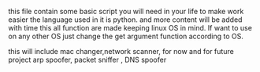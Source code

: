 this file contain some basic script you  will need in your life to make work easier 
the language used in it is python. and more content will be added with time
this all function are made keeping linux OS in mind. If want to use on any other OS just change the get argument function according to OS.

this will include mac changer,network scanner, for now 
and for future project arp spoofer, packet sniffer , DNS spoofer 


